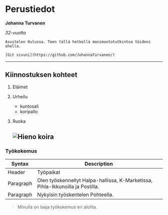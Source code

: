 # Perustiedot
**Johanna Turvanen**

*32-vuotta*

```Asustelen Oulussa. Teen tällä hetkellä monimuototutkintoa töideni ohella.```

	[Git sivuni](https://github.com/JohannaTurvanen/)
 ---

## Kiinnostuksen kohteet
1. Eläimet
2. Urheilu
   - kuntosali
   - koripallo 
4. Ruoka

   	![Hieno koira](https://tse2.mm.bing.net/th/id/OIP.CvThWw8K2AHjL8Y6R7aS5QAAAA?r=0&rs=1&pid=ImgDetMain&o=7&rm=3)
   ---
   
### Työkokemus

| Syntax | Description |
| ----------- | ----------- |
| Header | Työpaikat |
| Paragraph | Olen työskennellyt Halpa-hallissa, K-Marketissa, Pihla-Ikkunoilla ja Postilla.
| Paragraph | Nykyisin työskentelen Pohteella.

> Minulla on laaja työkokemus eri aloilta.
